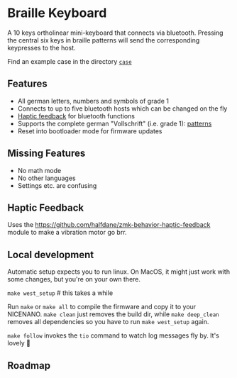 # Braille Keyboard
A 10 keys ortholinear mini-keyboard that connects via bluetooth.
Pressing the central six keys in braille patterns will send the corresponding keypresses to the host.

Find an example case in the directory [`case`](case)

## Features
- All german letters, numbers and symbols of grade 1
- Connects to up to five bluetooth hosts which can be changed on the fly
- [Haptic feedback](#haptic-feedback) for bluetooth functions
- Supports the complete german "Vollschrift" (i.e. grade 1): [patterns](de.md)
- Reset into bootloader mode for firmware updates

## Missing Features
- No math mode
- No other languages
- Settings etc. are confusing


## Haptic Feedback
Uses the https://github.com/halfdane/zmk-behavior-haptic-feedback module to make a vibration motor go brr.

## Local development
Automatic setup expects you to run linux. 
On MacOS, it might just work with some changes, but you're on your own there.

`make west_setup` # this takes a while

Run `make` or `make all` to compile the firmware and copy it to your NICENANO.
`make clean` just removes the build dir, while `make deep_clean` removes all dependencies so you have to run `make west_setup` again.

`make follow` invokes the `tio` command to watch log messages fly by. It's lovely 🤗

## Roadmap
